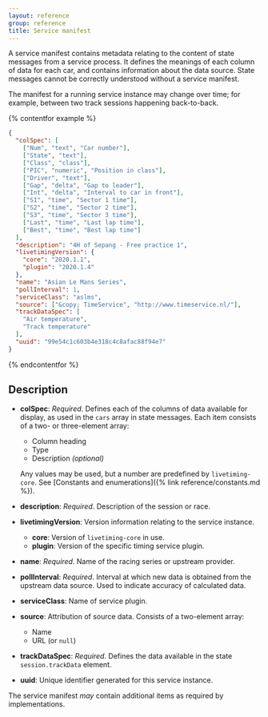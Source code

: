 ```yaml
---
layout: reference
group: reference
title: Service manifest
---
```

A service manifest contains metadata relating to the content of state messages
from a service process. It defines the meanings of each column of data for
each car, and contains information about the data source. State messages cannot
be correctly understood without a service manifest.

The manifest for a running service instance may change over time; for example,
between two track sessions happening back-to-back.

{% contentfor example %}

```json
{
  "colSpec": [
    ["Num", "text", "Car number"],
    ["State", "text"],
    ["Class", "class"],
    ["PIC", "numeric", "Position in class"],
    ["Driver", "text"],
    ["Gap", "delta", "Gap to leader"],
    ["Int", "delta", "Interval to car in front"],
    ["S1", "time", "Sector 1 time"],
    ["S2", "time", "Sector 2 time"],
    ["S3", "time", "Sector 3 time"],
    ["Last", "time", "Last lap time"],
    ["Best", "time", "Best lap time"]
  ],
  "description": "4H of Sepang - Free practice 1",
  "livetimingVersion": {
    "core": "2020.1.1",
    "plugin": "2020.1.4"
  },
  "name": "Asian Le Mans Series",
  "pollInterval": 1,
  "serviceClass": "aslms",
  "source": ["&copy; TimeService", "http://www.timeservice.nl/"],
  "trackDataSpec": [
    "Air temperature",
    "Track temperature"
  ],
  "uuid": "99e54c1c603b4e318c4c8afac88f94e7"
}
```

{% endcontentfor %}

## Description

- **colSpec**: _Required_. Defines each of the columns of data available for
  display, as used in the `cars` array in state messages.
  Each item consists of a two- or three-element array:
  - Column heading
  - Type
  - Description _(optional)_

  Any values may be used, but a number are predefined by `livetiming-core`. See
  [Constants and enumerations]({% link reference/constants.md %}).

- **description**: _Required_. Description of the session or race.
- **livetimingVersion**: Version information relating to the service instance.
  - **core**: Version of `livetiming-core` in use.
  - **plugin**: Version of the specific timing service plugin.
- **name**: _Required_. Name of the racing series or upstream provider.
- **pollInterval**: _Required_. Interval at which new data is obtained from the
  upstream data source. Used to indicate accuracy of calculated data.
- **serviceClass**: Name of service plugin.
- **source**: Attribution of source data. Consists of a two-element array:
  - Name
  - URL (or `null`)
- **trackDataSpec**: _Required_. Defines the data available in the state
  `session.trackData` element.
- **uuid**: Unique identifier generated for this service instance.

The service manifest _may_ contain additional items as required by
implementations.
